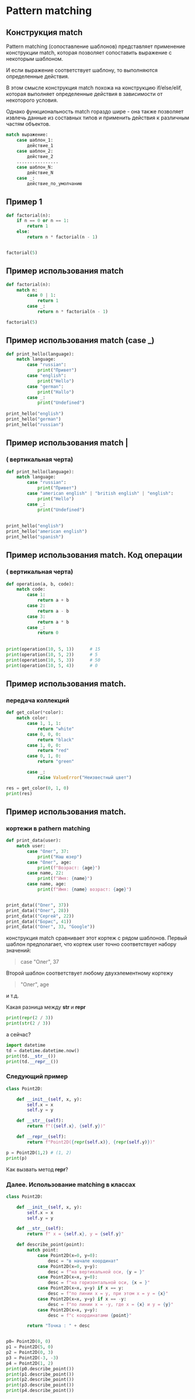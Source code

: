 # Pattern matching

## Конструкция match

Pattern matching (сопоставление шаблонов) представляет применение конструкции match, которая позволяет сопоставить выражение с некоторым шаблоном.

И если выражение соответствует шаблону, то выполняются определенные действия.

В этом смысле конструкция match похожа на конструкцию if/else/elif, которая выполняет определенные действия в зависимости от некоторого условия.

Однако функциональность match гораздо шире - она также позволяет извлечь данные из составных типов и применить действия к различным частям объектов.

```python
match выражение:
    case шаблон_1:
        действие_1
    case шаблон_2:
        действие_2
    ................
    case шаблон_N:
        действие_N
    case _:
        действие_по_умолчанию
```

## Пример 1

```python
def factorial(n):
    if n == 0 or n == 1:
        return 1
    else:
        return n * factorial(n - 1)


factorial(5)
```


## Пример использования match

```python
def factorial(n):
    match n:
        case 0 | 1:
            return 1
        case _:
            return n * factorial(n - 1)

factorial(5)
```

## Пример использования match (case _)

```python
def print_hello(language):
    match language:
        case "russian":
            print("Привет")
        case "english":
            print("Hello")
        case "german":
            print("Hallo")
        case _:
            print("Undefined")
 
print_hello("english")      
print_hello("german")       
print_hello("russian")      
```


## Пример использования match | 
### ( вертикальная черта)

```python
def print_hello(language):
    match language:
        case "russian":
            print("Привет")
        case "american english" | "british english" | "english":
            print("Hello")
        case _:
            print("Undefined")
 
 
print_hello("english")              
print_hello("american english")     
print_hello("spanish")                  
```


## Пример использования match. Код операции
### ( вертикальная черта)

```python
def operation(a, b, code):
    match code:
        case 1:
            return a + b
        case 2:
            return a - b
        case 3:
            return a * b
        case _:
            return 0
 
 
print(operation(10, 5, 1))      # 15
print(operation(10, 5, 2))      # 5
print(operation(10, 5, 3))      # 50
print(operation(10, 5, 4))      # 0 
```


## Пример использования match. 
### передача коллекций

```python
def get_color(*color):    
    match color:
        case 1, 1, 1:
            return "white"
        case 0, 0, 0:
            return "black"
        case 1, 0, 0:
            return "red"
        case 0, 1, 0:
            return "green"

        case _:
            raise ValueError("Неизвестный цвет")

res = get_color(0, 1, 0)
print(res)
```



## Пример использования match. 
### кортежи в pathern matching

```python
def print_data(user):
    match user:
        case "Олег", 37:
            print("Наш юзер")
        case "Олег", age:
            print(f"Возраст: {age}")
        case name, 22:
            print(f"Имя: {name}")
        case name, age:
            print(f"Имя: {name} возраст: {age}")


print_data(("Олег", 37))
print_data(("Олег", 28))
print_data(("Сергей", 22))
print_data(("Борис", 41))
print_data(("Олег", 33, "Google"))
```

 конструкция match сравнивает этот кортеж с рядом шаблонов.
 Первый шаблон предполагает, что кортеж user точно соответствует набору значений:

>  case "Олег", 37

Второй шаблон соответствует любому двухэлементному кортежу

>"Олег", age

и т.д.

Какая разница между __str__ и __repr__

```python
print(repr(2 / 3))
print(str(2 / 3))
```

а сейчас?

```python
import datetime
td = datetime.datetime.now()
print(td.__str__())
print(td.__repr__())
```

### Следующий пример


```python
class Point2D:

    def __init__(self, x, y):
        self.x = x
        self.y = y

    def __str__(self):
        return f"({self.x}, {self.y})"

    def __repr__(self):
        return f"Point2D({repr(self.x)}, {repr(self.y)})"

p = Point2D(1,2) # (1, 2)
print(p)
```

Как вызвать метод __repr__?


### Далее. Использование matching в классах

```python
class Point2D:

    def __init__(self, x, y):
        self.x = x
        self.y = y

    def __str__(self):
        return f" x = {self.x}, y = {self.y}"

    def describe_point(point):
        match point:
            case Point2D(x=0, y=0):
                desc = "в начале координат"
            case Point2D(x=0, y=y):
                desc = f"на вертикальной оси, {y = }"
            case Point2D(x=x, y=0):
                desc = f"на горизонтальной оси, {x = }"
            case Point2D(x=x, y=y) if x == y:
                desc = f"по линии x = y, при этом x = y = {x}"
            case Point2D(x=x, y=y) if x == -y:
                desc = f"по линии x = -y, где x = {x} и y = {y}"
            case Point2D(x=x, y=y):
                desc = f"c координатами {point}"

        return "Точка : " + desc


p0= Point2D(0, 0)
p1 = Point2D(5, 0)
p2 = Point2D(0, 3)
p3 = Point2D(-3, -3)
p4 = Point2D(1, 2)
print(p0.describe_point())
print(p1.describe_point())
print(p2.describe_point())
print(p3.describe_point())
print(p4.describe_point())

```